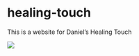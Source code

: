 # healing-touch
This is a website for Daniel’s Healing Touch

<img src="frontend/src/ui/images/dhtscreenshot.png">